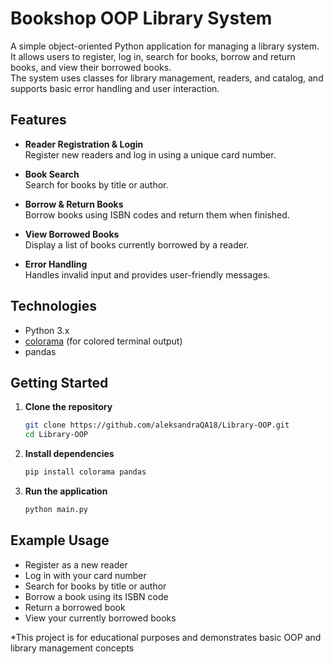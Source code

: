# Bookshop OOP Library System

A simple object-oriented Python application for managing a library system.  
It allows users to register, log in, search for books, borrow and return books, and view their borrowed books.  
The system uses classes for library management, readers, and catalog, and supports basic error handling and user interaction.

## Features

- **Reader Registration & Login**  
  Register new readers and log in using a unique card number.

- **Book Search**  
  Search for books by title or author.

- **Borrow & Return Books**  
  Borrow books using ISBN codes and return them when finished.

- **View Borrowed Books**  
  Display a list of books currently borrowed by a reader.

- **Error Handling**  
  Handles invalid input and provides user-friendly messages.

## Technologies

- Python 3.x
- [colorama](https://pypi.org/project/colorama/) (for colored terminal output)
- pandas

## Getting Started

1. **Clone the repository**

   ```sh
   git clone https://github.com/aleksandraQA18/Library-OOP.git
   cd Library-OOP
   ```

2. **Install dependencies**

   ```sh
   pip install colorama pandas
   ```

3. **Run the application**
   ```sh
   python main.py
   ```

## Example Usage

- Register as a new reader
- Log in with your card number
- Search for books by title or author
- Borrow a book using its ISBN code
- Return a borrowed book
- View your currently borrowed books

\*This project is for educational purposes and demonstrates basic OOP and library management concepts
